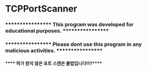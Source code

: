 # TCPPortScanner
### **************** This program was developed for educational purposes. ****************  
### **************** Please dont use this program in any malicious activities. **************** 
#### **** 허가 받지 않은 포트 스캔은 불법입니다!!!!****
